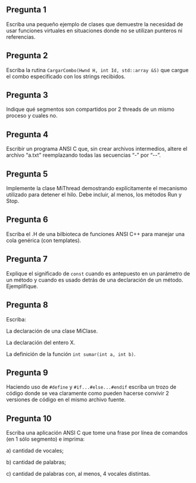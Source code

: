 ## Pregunta 1

Escriba una pequeño ejemplo de clases que demuestre la necesidad de usar funciones virtuales en situaciones donde no se utilizan punteros ni referencias.

## Pregunta 2
Escriba la rutina ``CargarCombo(Hwnd H, int Id, std::array &S)`` que cargue el combo especificado con los strings recibidos.

## Pregunta 3
Indique qué segmentos son compartidos por 2 threads de un mismo proceso y cuales no.

## Pregunta 4
Escribir un programa ANSI C que, sin crear archivos intermedios, altere el archivo “a.txt” reemplazando todas las secuencias “-” por “--”.

## Pregunta 5
Implemente la clase MiThread demostrando explícitamente el mecanismo utilizado para detener el hilo. Debe incluir, al menos, los métodos Run y Stop.

## Pregunta 6
Escriba el .H de una bilbioteca de funciones ANSI C++ para manejar una cola genérica (con templates).

## Pregunta 7
Explique el significado de ``const`` cuando es antepuesto en un parámetro de un método y cuando es usado detrás de una declaración de un método. Ejemplifique.

## Pregunta 8
Escriba:

La declaración de una clase MiClase.

La declaración del entero X.

La definición de la función ``int sumar(int a, int b)``.

## Pregunta 9
Haciendo uso de ``#define`` y ``#if...#else...#endif`` escriba un trozo de código donde se vea claramente como pueden hacerse convivir 2 versiones de código en el mismo archivo fuente.

## Pregunta 10
Escriba una aplicación ANSI C que tome una frase por línea de comandos (en 1 sólo segmento) e imprima:

a) cantidad de vocales;

b) cantidad de palabras;

c) cantidad de palabras con, al menos, 4 vocales distintas.

